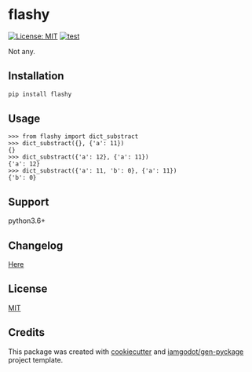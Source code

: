 # flashy

[![License: MIT](https://img.shields.io/badge/License-MIT-blue.svg)](LICENSE)
[![test](https://github.com/iamgodot/flashy/actions/workflows/test.yml/badge.svg)](https://github.com/iamgodot/flashy/actions/workflows/test.yml)

Not any.

## Installation

```bash
pip install flashy
```

## Usage

```
>>> from flashy import dict_substract
>>> dict_substract({}, {'a': 11})
{}
>>> dict_substract({'a': 12}, {'a': 11})
{'a': 12}
>>> dict_substract({'a': 11, 'b': 0}, {'a': 11})
{'b': 0}
```

## Support

python3.6+

## Changelog

[Here](docs/CHANGELOG.md)

## License

[MIT](docs/LICENSE)

## Credits

This package was created with [cookiecutter](https://github.com/audreyr/cookiecutter) and [iamgodot/gen-pyckage](https://github.com/iamgodot/gen-pyckage) project template.
